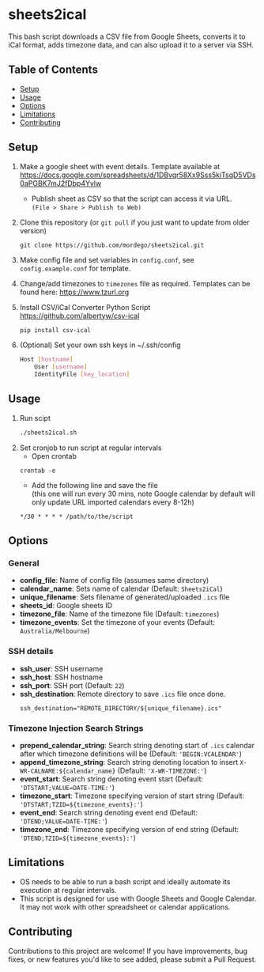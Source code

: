 # sheets2ical
This bash script downloads a CSV file from Google Sheets, converts it to iCal format, adds timezone data, and can also upload it to a server via SSH.

## Table of Contents

<!-- [Features](#features) -->
- [Setup](#setup)
- [Usage](#usage)
- [Options](#options)
- [Limitations](#limitations)
- [Contributing](#contributing)
<!-- [License](#license) -->

## Setup
1. Make a google sheet with event details. Template available at https://docs.google.com/spreadsheets/d/1DBvqr58Xx9Sss5kiTsqD5VDs0aPGBK7mJ2fDbp4Yvlw
    - Publish sheet as CSV so that the script can access it via URL.   
    `(File > Share > Publish to Web)`
1. Clone this repository (or `git pull` if you just want to update from older version)
    ```
    git clone https://github.com/mordego/sheets2ical.git
    ```
1. Make config file and set variables in `config.conf`, see `config.example.conf` for template.
  
1. Change/add timezones to `timezones` file as required. Templates can be found here: https://www.tzurl.org  

1. Install CSV/iCal Converter Python Script
    https://github.com/albertyw/csv-ical

    ```bash
    pip install csv-ical
    ```

1. (Optional) Set your own ssh keys in ~/.ssh/config
    ```bash
    Host [hostname]
        User [username]
        IdentityFile [key_location]
    ```

## Usage
1. Run scipt
    ```bash
    ./sheets2ical.sh
    ```
2. Set cronjob to run script at regular intervals  
    - Open crontab
    ```
    crontab -e
    ```
    - Add the following line and save the file   
    (this one will run every 30 mins, note Google calendar by default will only update URL imported calendars every 8-12h)
    ```
    */30 * * * * /path/to/the/script
    ```
## Options

### General
- **config_file**: Name of config file (assumes same directory)  
- **calendar_name**: Sets name of calendar (Default: `Sheets2iCal`)
- **unique_filename**: Sets filename of generated/uploaded `.ics` file
- **sheets_id**: Google sheets ID
- **timezone_file**: Name of the timezone file (Default: `timezones`)
- **timezone_events**: Set the timezone of your events (Default: `Australia/Melbourne`)

### SSH details
- **ssh_user**: SSH username
- **ssh_host**: SSH hostname  
- **ssh_port**: SSH port (Default: `22`)  
- **ssh_destination**: Remote directory to save `.ics` file once done.
    ```
    ssh_destination="REMOTE_DIRECTORY/${unique_filename}.ics"
    ```

### Timezone Injection Search Strings
- **prepend_calendar_string**: Search string denoting start of `.ics` calendar after which timezone definitions will be (Default: `'BEGIN:VCALENDAR'`)
- **append_timezone_string**: Search string denoting location to insert `X-WR-CALNAME:${calendar_name}` (Default: `'X-WR-TIMEZONE:'`)
- **event_start**: Search string denoting event start (Default: `'DTSTART;VALUE=DATE-TIME:'`)
- **timezone_start**: Timezone specifying version of start string (Default: `'DTSTART;TZID=${timezone_events}:'`)
- **event_end**: Search string denoting event end (Default: `'DTEND;VALUE=DATE-TIME:'`)
- **timezone_end**: Timezone specifying version of end string (Default: `'DTEND;TZID=${timezone_events}:'`)

## Limitations

- OS needs to be able to run a bash script and ideally automate its execution at regular intervals.
- This script is designed for use with Google Sheets and Google Calendar. It may not work with other spreadsheet or calendar applications.

## Contributing

Contributions to this project are welcome! If you have improvements, bug fixes, or new features you'd like to see added, please submit a Pull Request.
